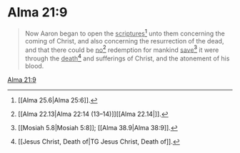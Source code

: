 # Alma 21:9

> Now Aaron began to open the <u>scriptures</u>[^a] unto them concerning the coming of Christ, and also concerning the resurrection of the dead, and that there could be <u>no</u>[^b] redemption for mankind <u>save</u>[^c] it were through the <u>death</u>[^d] and sufferings of Christ, and the atonement of his blood.

[Alma 21:9](https://www.churchofjesuschrist.org/study/scriptures/bofm/alma/21?lang=eng&id=p9#p9)


[^a]: [[Alma 25.6|Alma 25:6]].  
[^b]: [[Alma 22.13|Alma 22:14 (13–14)]][[Alma 22.14|]].  
[^c]: [[Mosiah 5.8|Mosiah 5:8]]; [[Alma 38.9|Alma 38:9]].  
[^d]: [[Jesus Christ, Death of|TG Jesus Christ, Death of]].  
